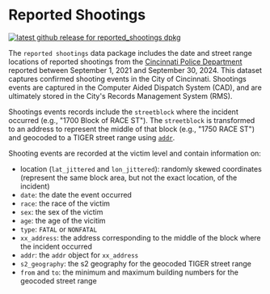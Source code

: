 # Reported Shootings

<!-- badges: start -->
[![latest github release for reported_shootings dpkg](https://img.shields.io/github/v/release/geomarker-io/xx_address?sort=date&filter=reported_shootings-*&display_name=tag&label=%5B%E2%98%B0%5D&labelColor=%238CB4C3&color=%23396175)](https://github.com/geomarker-io/xx_address/releases?q=reported_shootings&expanded=false)
<!-- badges: end -->

The `reported shootings` data package includes the date and street range locations of reported shootings from the [Cincinnati Police Department](https://data.cincinnati-oh.gov/safety/CPD-Reported-Shootings/sfea-4ksu/about_data) reported between September 1, 2021 and September 30, 2024. This dataset captures confirmed shooting events in the City of Cincinnati. Shootings events are captured in the Computer Aided Dispatch System (CAD), and are ultimately stored in the City's Records Management System (RMS). 

Shootings events records include the `streetblock` where the incident occurred (e.g., "1700 Block of RACE ST"). The `streetblock` is transformed to an address to represent the middle of that block (e.g., "1750 RACE ST") and geocoded to a TIGER street range using [`addr`](https://github.com/cole-brokamp/addr).

Shooting events are recorded at the victim level and contain information on:
* location (`lat_jittered` and `lon_jittered`): randomly skewed coordinates (represent the same block area, but not the exact location, of the incident)
* `date`: the date the event occurred
* `race`: the race of the victim
* `sex`: the sex of the victim
* `age`: the age of the vicitim
* `type`: `FATAL` or `NONFATAL`
* `xx_address`: the address corresponding to the middle of the block where the incident occurred
* `addr`: the `addr` object for `xx_address`
* `s2_geography`: the s2 geography for the geocoded TIGER street range
* `from` and `to`: the minimum and maximum building numbers for the geocoded street range



